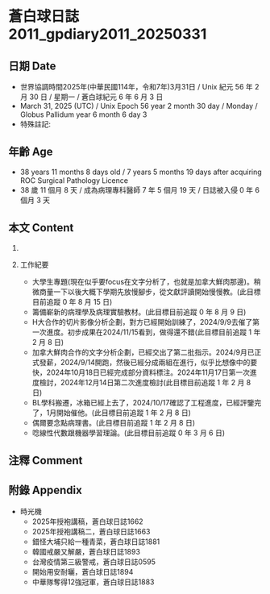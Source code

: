 [_metadata_:encoding]: - "utf-8"
[_metadata_:language]: - "zh-Hant-TW"
[_metadata_:fileformat]: - "markdown"
[_metadata_:MIME_type]: - "text/plain"
[_metadata_:markdown_version]: - "commonmark version 0.30"
[_metadata_:markdown_spec]: - "https://spec.commonmark.org/0.30/"

# 蒼白球日誌2011_gpdiary2011_20250331 #

## 日期 Date ##

* 世界協調時間2025年(中華民國114年，令和7年)3月31日 / Unix 紀元 56 年 2 月 30 日 / 星期一 / 蒼白球紀元 6 年 6 月 3 日
* March 31, 2025 (UTC) / Unix Epoch 56 year 2 month 30 day / Monday / Globus Pallidum year 6 month 6 day 3
* 特殊註記:

## 年齡 Age ##

* 38 years 11 months 8 days old / 7 years 5 months 19 days after acquiring ROC Surgical Pathology Licence
* 38 歲 11 個月 8 天 / 成為病理專科醫師 7 年 5 個月 19 天 / 日誌被入侵 0 年 6 個月 3 天

## 本文 Content ##

1. 

2. 工作紀要

    - 大學生專題(現在似乎要focus在文字分析了，也就是加拿大鮮肉那邊)。稍微商量一下以後大概下學期先放慢腳步，從文獻評讀開始慢慢教。(此目標目前追蹤 0 年 8 月 15 日)
    - 籌備嶄新的病理學及病理實驗教材。(此目標目前追蹤 0 年 8 月 9 日)
    - H大合作的切片影像分析企劃，對方已經開始訓練了，2024/9/9去催了第一次進度。初步成果在2024/11/15看到，做得還不錯(此目標目前追蹤 1 年 2 月 8 日)
    - 加拿大鮮肉合作的文字分析企劃，已經交出了第二批指示。2024/9月已正式發薪，2024/9/14開跑，然後已經分成兩組在進行，似乎比想像中的要快，2024年10月18日已經完成部分資料標注。2024年11月17日第一次進度檢討，2024年12月14日第二次進度檢討(此目標目前追蹤 1 年 2 月 8 日)
    - BL學科搬遷，冰箱已經上去了，2024/10/17確認了工程進度，已經評鑒完了，1月開始催他。(此目標目前追蹤 1 年 2 月 8 日)
    - 偶爾要念點病理書。(此目標目前追蹤 1 年 2 月 8 日)
    - 唸線性代數跟機器學習理論。(此目標目前追蹤 0 年 3 月 6 日)

## 注釋 Comment ##


## 附錄 Appendix ##

* 時光機
    - 2025年授袍講稿，蒼白球日誌1662
    - 2025年授袍講稿二，蒼白球日誌1663
    - 錯怪大埔只給一種青菜，蒼白球日誌1881
    - 韓國戒嚴又解嚴，蒼白球日誌1893
    - 台灣疫情第三級警戒，蒼白球日誌0595
    - 開始用安耐曬，蒼白球日誌1894
    - 中華隊奪得12強冠軍，蒼白球日誌1883
